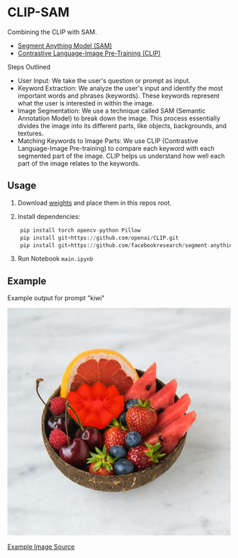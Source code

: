 # CLIP-SAM

Combining the CLIP with SAM.

- [Segment Anything Model (SAM)](https://github.com/facebookresearch/segment-anything)
- [Contrastive Language-Image Pre-Training (CLIP)](https://github.com/openai/CLIP)

Steps Outlined
* User Input: We take the user's question or prompt as input.
* Keyword Extraction: We analyze the user's input and identify the most important words and phrases (keywords). These keywords represent what the user is interested in within the image.
* Image Segmentation: We use a technique called SAM (Semantic Annotation Model) to break down the image. This process essentially divides the image into its different parts, like objects, backgrounds, and textures.
* Matching Keywords to Image Parts: We use CLIP (Contrastive Language-Image Pre-training) to compare each keyword with each segmented part of the image. CLIP helps us understand how well each part of the image relates to the keywords.

## Usage

1. Download [weights](https://github.com/facebookresearch/segment-anything#model-checkpoints) and place them in this repos root.

2. Install dependencies:
```python
    pip install torch opencv-python Pillow
    pip install git+https://github.com/openai/CLIP.git
    pip install git+https://github.com/facebookresearch/segment-anything.git
```
3. Run Notebook `main.ipynb`


## Example

Example output for prompt "kiwi"

![Image with segmentation](assets/example-segmented.png)


[Example Image Source](https://unsplash.com/photos/zeFy-oCUhV8?utm_source=unsplash&utm_medium=referral&utm_content=creditShareLink)
